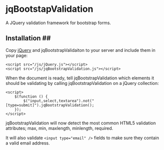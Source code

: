 jqBootstapValidation
====================

A JQuery validation framework for bootstrap forms.

## Installation ##

Copy [jQuery](http://jquery.com) and jqBootstrapValidaiton to your server 
and include them in your page:

    <script src="/js/jQuery.js"></script>
	<script src="/js/jqBootstrapValidation.js"></script>

When the document is ready, tell jqBootstrapValidation which elements it 
should be validating by calling jqBootstrapValidation on a jQuery collection:

    <script>
        $(function () {
            $("input,select,textarea").not("[type=submit]").jqBootstrapValidation();
        });
    </script>

jqBootstrapValidation will now detect the most common HTML5 validation 
attributes; max, min, maxlength, minlength, required. 

It will also validate `<input type="email" />` fields to make sure they contain 
a valid email address.